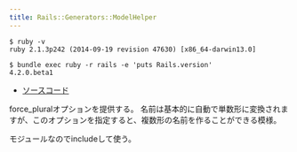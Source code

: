 ```yaml
---
title: Rails::Generators::ModelHelper
---
```


```
$ ruby -v
ruby 2.1.3p242 (2014-09-19 revision 47630) [x86_64-darwin13.0]
```

```
$ bundle exec ruby -r rails -e 'puts Rails.version'
4.2.0.beta1
```

* [ソースコード](https://github.com/rails/rails/blob/v4.2.0.beta1/railties/lib/rails/generators/model_helpers.rb)

force_pluralオプションを提供する。
名前は基本的に自動で単数形に変換されますが、このオプションを指定すると、複数形の名前を作ることができる模様。

モジュールなのでincludeして使う。
